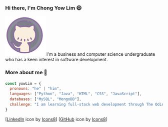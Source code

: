 ### Hi there, I'm Chong Yow Lim :smile:
<img src="icons/icons8-github.svg" href="https://github.com/ychong032" alt="github" display="inline">
I'm a business and computer science undergraduate who has a keen interest in software development.

### More about me :mag_right:
```javascript
const yowLim = {
  pronouns: "he" | "him",
  languages: ["Python", "Java", "HTML", "CSS", "JavaScript"],
  databases: ["MySQL", "MongoDB"],
  challenge: "I am learning full-stack web development through The Odin Project"
}
```

[<a target="_blank" href="https://icons8.com/icon/X8g2OZMx4ET5/linkedin">LinkedIn</a> icon by <a target="_blank" href="https://icons8.com">Icons8</a>]
[<a target="_blank" href="https://icons8.com/icon/46565/github">GitHub</a> icon by <a target="_blank" href="https://icons8.com">Icons8</a>]
